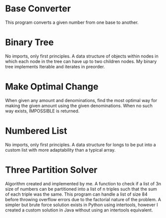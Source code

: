# Base Converter
This program converts a given number from one base to another.

# Binary Tree
No imports, only first principles. A data structure of objects within nodes in which each node in the tree can have up to two children nodes. My binary tree implements Iterable and iterates in preorder.

# Make Optimal Change
When given any amount and denominations, find the most optimal way for making the given amount using the given denominations. When no such way exists, IMPOSSIBLE is returned.

# Numbered List
No imports, only first principles. A data structure for longs to be put into a custom list with more adaptability than a typical array.

# Three Partition Solver
Algorithm created and implemented by me.
A function to check if a list of 3n size of numbers can be partitioned into a list of n triples such that the sum of each triple was the same. This program can handle a list of size 84 before throwing overflow errors due to the factorial nature of the problem. A simpler but brute force solution exists in Python using intertools, however I created a custom solution in Java without using an intertools equivalent.